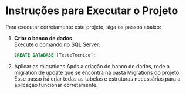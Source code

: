 # Instruções para Executar o Projeto

Para executar corretamente este projeto, siga os passos abaixo:

1. **Criar o banco de dados**  
   Execute o comando no SQL Server:
   ```sql
   CREATE DATABASE [TesteTecnico];

2. Aplicar as migrations
Após a criação do banco de dados, rode a migration de update que se encontra na pasta Migrations do projeto.
Esse passo irá criar todas as tabelas e estruturas necessárias para a aplicação funcionar corretamente.
